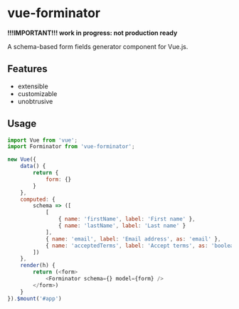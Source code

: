 # vue-forminator

__!!!IMPORTANT!!! work in progress: not production ready__

A schema-based form fields generator component for Vue.js.

## Features

- extensible
- customizable
- unobtrusive

## Usage

```javascript
import Vue from 'vue';
import Forminator from 'vue-forminator';

new Vue({
    data() {
        return {
            form: {}
        }
    },
    computed: {
        schema => ([
            [
                { name: 'firstName', label: 'First name' },
                { name: 'lastName', label: 'Last name' }
            ],
            { name: 'email', label: 'Email address', as: 'email' },
            { name: 'acceptedTerms', label: 'Accept terms', as: 'boolean' },
        ])
    },
    render(h) {
        return (<form>
            <Forminator schema={} model={form} />
        </form>)
    }
}).$mount('#app')
```
